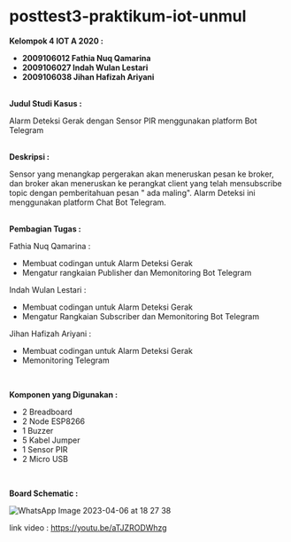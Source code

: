 # posttest3-praktikum-iot-unmul

<b> Kelompok 4 IOT A 2020 : </b>
<br>
- <b> 2009106012 Fathia Nuq Qamarina </b>
- <b> 2009106027 Indah Wulan Lestari </b>
- <b> 2009106038 Jihan Hafizah Ariyani </b>

<br>
<b> Judul Studi Kasus : </b>

Alarm Deteksi Gerak dengan Sensor PIR menggunakan platform Bot Telegram

<br>
<b> Deskripsi : </b>

Sensor yang menangkap pergerakan akan meneruskan pesan ke broker, dan broker akan meneruskan ke perangkat client yang telah mensubscribe topic dengan pemberitahuan pesan " ada maling". Alarm Deteksi ini menggunakan platform Chat Bot Telegram.

<br>
<b> Pembagian Tugas : </b>

Fathia Nuq Qamarina :
- Membuat codingan untuk Alarm Deteksi Gerak
- Mengatur rangkaian Publisher dan Memonitoring Bot Telegram

Indah Wulan Lestari :
- Membuat codingan untuk Alarm Deteksi Gerak
- Mengatur Rangkaian Subscriber dan Memonitoring Bot Telegram

Jihan Hafizah Ariyani :
- Membuat codingan untuk Alarm Deteksi Gerak
- Memonitoring Telegram
</br>

<b> Komponen yang Digunakan : </b>

- 2 Breadboard
- 2 Node ESP8266
- 1 Buzzer
- 5 Kabel Jumper
- 1 Sensor PIR
- 2 Micro USB
</br>

<b> Board Schematic : </b>

![WhatsApp Image 2023-04-06 at 18 27 38](https://user-images.githubusercontent.com/102265910/230581937-51360ce5-e053-410b-8e2f-e8ca6d55138e.jpg)



link video : https://youtu.be/aTJZRODWhzg

